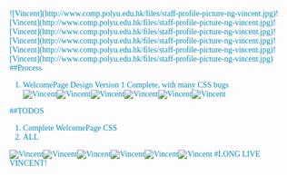 <font color=#008AB8 face="Calibri">
![Vincent](http://www.comp.polyu.edu.hk/files/staff-profile-picture-ng-vincent.jpg)![Vincent](http://www.comp.polyu.edu.hk/files/staff-profile-picture-ng-vincent.jpg)![Vincent](http://www.comp.polyu.edu.hk/files/staff-profile-picture-ng-vincent.jpg)![Vincent](http://www.comp.polyu.edu.hk/files/staff-profile-picture-ng-vincent.jpg)![Vincent](http://www.comp.polyu.edu.hk/files/staff-profile-picture-ng-vincent.jpg)![Vincent](http://www.comp.polyu.edu.hk/files/staff-profile-picture-ng-vincent.jpg)
##Process

1. WelcomePage Design Version 1 Complete, with many CSS bugs    
![Vincent](http://www.comp.polyu.edu.hk/files/staff-profile-picture-ng-vincent.jpg)![Vincent](http://www.comp.polyu.edu.hk/files/staff-profile-picture-ng-vincent.jpg)![Vincent](http://www.comp.polyu.edu.hk/files/staff-profile-picture-ng-vincent.jpg)![Vincent](http://www.comp.polyu.edu.hk/files/staff-profile-picture-ng-vincent.jpg)![Vincent](http://www.comp.polyu.edu.hk/files/staff-profile-picture-ng-vincent.jpg)![Vincent](http://www.comp.polyu.edu.hk/files/staff-profile-picture-ng-vincent.jpg)

##TODOS

1. Complete WelcomePage CSS
2. ALL

![Vincent](http://www.comp.polyu.edu.hk/files/staff-profile-picture-ng-vincent.jpg)![Vincent](http://www.comp.polyu.edu.hk/files/staff-profile-picture-ng-vincent.jpg)![Vincent](http://www.comp.polyu.edu.hk/files/staff-profile-picture-ng-vincent.jpg)![Vincent](http://www.comp.polyu.edu.hk/files/staff-profile-picture-ng-vincent.jpg)![Vincent](http://www.comp.polyu.edu.hk/files/staff-profile-picture-ng-vincent.jpg)![Vincent](http://www.comp.polyu.edu.hk/files/staff-profile-picture-ng-vincent.jpg)
#LONG LIVE VINCENT!
